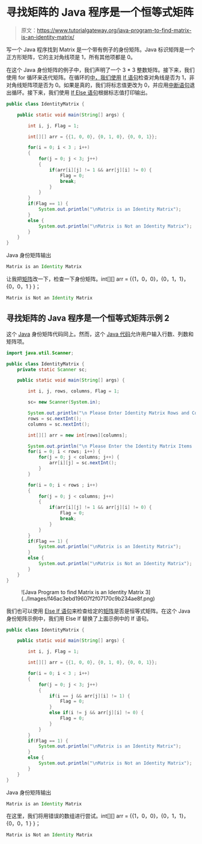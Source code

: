 # 寻找矩阵的 Java 程序是一个恒等式矩阵

> 原文：<https://www.tutorialgateway.org/java-program-to-find-matrix-is-an-identity-matrix/>

写一个 Java 程序找到 Matrix 是一个带有例子的身份矩阵。Java 标识矩阵是一个正方形矩阵，它的主对角线项是 1，所有其他项都是 0。

在这个 Java 身份矩阵的例子中，我们声明了一个 3 * 3 整数矩阵。接下来，我们使用 for 循环来迭代矩阵。在循环的[中，我们使用](https://www.tutorialgateway.org/java-for-loop/) [If 语句](https://www.tutorialgateway.org/java-if-statement/)检查对角线是否为 1，非对角线矩阵项是否为 0。如果是真的，我们将标志值更改为 0，并应用[中断语句](https://www.tutorialgateway.org/java-break-statement/)退出循环。接下来，我们使用 [If Else 语句](https://www.tutorialgateway.org/java-if-else-statement/)根据标志值打印输出。

```java
public class IdentityMatrix {

	public static void main(String[] args) {

		int i, j, Flag = 1;

		int[][] arr = {{1, 0, 0}, {0, 1, 0}, {0, 0, 1}};

		for(i = 0; i < 3 ; i++)
		{
			for(j = 0; j < 3; j++)
			{
				if(arr[i][j] != 1 && arr[j][i] != 0) {
					Flag = 0;
					break;
				}
			}
		}
		if(Flag == 1) {
			System.out.println("\nMatrix is an Identity Matrix");
		}
		else {
			System.out.println("\nMatrix is Not an Identity Matrix");
		}
	}
}
```

Java 身份矩阵输出

```java
Matrix is an Identity Matrix
```

让我把[矩阵](https://www.tutorialgateway.org/two-dimensional-array-in-java/)改一下，检查一下身份矩阵。int[][] arr = {{1，0，0}，{0，1，1}，{0，0，1 } }；

```java
Matrix is Not an Identity Matrix
```

## 寻找矩阵的 Java 程序是一个恒等式矩阵示例 2

这个 [Java](https://www.tutorialgateway.org/java-tutorial/) 身份矩阵代码同上。然而，这个 [Java 代码](https://www.tutorialgateway.org/learn-java-programs/)允许用户输入行数、列数和矩阵项。

```java
import java.util.Scanner;

public class IdentityMatrix {
	private static Scanner sc;

	public static void main(String[] args) {

		int i, j, rows, columns, Flag = 1;

		sc= new Scanner(System.in);

		System.out.println("\n Please Enter Identity Matrix Rows and Columns :  ");
		rows = sc.nextInt();
		columns = sc.nextInt();

		int[][] arr = new int[rows][columns];

		System.out.println("\n Please Enter the Identity Matrix Items :  ");
		for(i = 0; i < rows; i++) {
			for(j = 0; j < columns; j++) {
				arr[i][j] = sc.nextInt();
			}		
		}

		for(i = 0; i < rows ; i++)
		{
			for(j = 0; j < columns; j++)
			{
				if(arr[i][j] != 1 && arr[j][i] != 0) {
					Flag = 0;
					break;
				}
			}
		}
		if(Flag == 1) {
			System.out.println("\nMatrix is an Identity Matrix");
		}
		else {
			System.out.println("\nMatrix is Not an Identity Matrix");
		}
	}
}
```

<figure class="wp-block-image size-large">![Java Program to find Matrix is an Identity Matrix 3](../Images/f46ac3ebd19607f2f07170c9b234ae8f.png)</figure>

我们也可以使用 [Else If 语句](https://www.tutorialgateway.org/java-else-if-statement/)来检查给定的[矩阵](https://www.tutorialgateway.org/two-dimensional-array-in-java/)是否是恒等式矩阵。在这个 Java 身份矩阵示例中，我们用 Else If 替换了上面示例中的 If 语句。

```java
public class IdentityMatrix {

	public static void main(String[] args) {

		int i, j, Flag = 1;

		int[][] arr = {{1, 0, 0}, {0, 1, 0}, {0, 0, 1}};

		for(i = 0; i < 3 ; i++)
		{
			for(j = 0; j < 3; j++)
			{
				if(i == j && arr[j][i] != 1) {
					Flag = 0;
				}
				else if(i != j && arr[j][i] != 0) {
					Flag = 0;
				}
			}
		}
		if(Flag == 1) {
			System.out.println("\nMatrix is an Identity Matrix");
		}
		else {
			System.out.println("\nMatrix is Not an Identity Matrix");
		}
	}
}
```

Java 身份矩阵输出

```java
Matrix is an Identity Matrix
```

在这里，我们将用错误的数组进行尝试。int[][] arr = {{1，0，0}，{0，1，1}，{0，0，1 } }；

```java
Matrix is Not an Identity Matrix
```